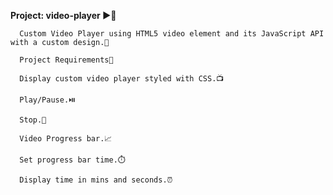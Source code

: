 **Project: video-player ▶️🚀**


      Custom Video Player using HTML5 video element and its JavaScript API with a custom design.🤖

      Project Requirements🚩

      Display custom video player styled with CSS.📺

      Play/Pause.⏯️

      Stop.🛑

      Video Progress bar.📈

      Set progress bar time.⏱️

      Display time in mins and seconds.⏰
